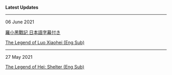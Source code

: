 <b>Latest Updates</b>

---
06 June 2021

 <a href="https://wuzimiko.github.io/subsoverlay/luoxiaohei/jp">羅小黑戰記 日本語字幕付き</a> 
 
 <a href="https://wuzimiko.github.io/subsoverlay/luoxiaohei/en">The Legend of Luo Xiaohei (Eng Sub)</a>
 
---
 27 May 2021

 <a href="https://wuzimiko.github.io/subsoverlay/luoxiaohei/en-officialmv">The Legend of Hei: Shelter (Eng Sub)</a>

